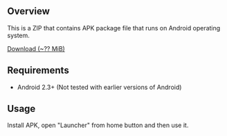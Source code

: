 ## Overview

This is a ZIP that contains APK package file that runs on Android operating system.

[Download (~?? MiB)](./launcher.zip)

## Requirements

- Android 2.3+ (Not tested with earlier versions of Android)

## Usage

Install APK, open "Launcher" from home button and then use it.